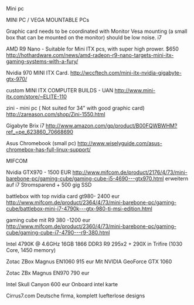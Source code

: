 Mini pc

MINI PC / VEGA MOUNTABLE PCs

Graphic card needs to be coordinated with Monitor
Vesa mounting (a small box that can be mounted on the monitor) 
should be low noise.
 i7


AMD R9 Nano - Suitable for Mini ITX pcs, with super high prower. $650
http://hothardware.com/news/amd-radeon-r9-nano-targets-mini-itx-gaming-systems-with-a-fury/

Nvidia 970 MINI ITX Card.
http://wccftech.com/mini-itx-nvidia-gigabyte-gtx-970/


custom MINI ITX COMPUTER BUILDS - UAN
http://www.mini-itx.com/store/~ELITE-110

zini - mini pc ( Not suited for 34” with good graphic card)
http://zareason.com/shop/Zini-1550.html

Gigabyte Brix i7
http://www.amazon.com/gp/product/B00FQWBWHM?ref_=pe_623860_70668690

Asus Chromebook (small pc)
http://www.wiselyguide.com/asus-chromebox-has-full-linux-support/

MIFCOM

Nvidia GTX970  - 1500 EUR
http://www.mifcom.de/product/2176/4/73/mini-barebone-pc/gaming-cube/gaming-cube-i5-4690---gtx970.html
erweitern auf i7 Stromsparend + 500 gig SSD


battlebox with top nvidia card  gt980- 2400 eur
http://www.mifcom.de/product/2364/4/73/mini-barebone-pc/gaming-cube/battlebox-mini-i7-4790k---gtx-980-ti-msi-edition.html

gaming cube mit R9 380  -1200 eur
http://www.mifcom.de/product/2360/4/73/mini-barebone-pc/gaming-cube/gaming-cube-i7-4790---r9-380.html

Intel 4790K @ 4.6GHz
16GB 1866 DDR3
R9 295x2 + 290X in Trifire (1030 Core, 1450 memory)


Zotac ZBox Magnus EN1060  915 eur
Mit NVIDIA GeoForce GTX 1060

Zotac ZBx Magnus EN970 790 eur


Intel Skull Canyon  600 eur
Onboard intel karte


Cirrus7.com
Deutsche firma, komplett luefterlose designs
